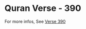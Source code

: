 # Quran Verse - 390 

For more infos, See [Verse 390](https://www.quranbookk.com/quran/search?q=390)